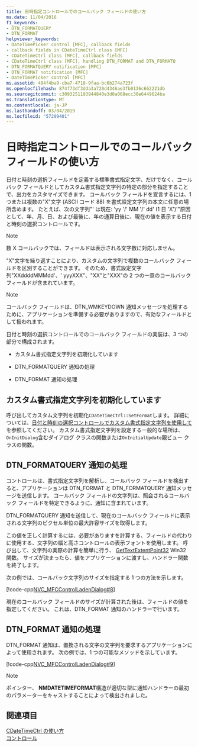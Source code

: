```yaml
---
title: 日時指定コントロールでのコールバック フィールドの使い方
ms.date: 11/04/2016
f1_keywords:
- DTN_FORMATQUERY
- DTN_FORMAT
helpviewer_keywords:
- DateTimePicker control [MFC], callback fields
- callback fields in CDateTimeCtrl class [MFC]
- CDateTimeCtrl class [MFC], callback fields
- CDateTimeCtrl class [MFC], handling DTN_FORMAT and DTN_FORMATQ
- DTN_FORMATQUERY notification [MFC]
- DTN_FORMAT notification [MFC]
- DateTimePicker control [MFC]
ms.assetid: 404f4ba9-cba7-4718-9faa-bc6b274a723f
ms.openlocfilehash: 874f73df3dda3a720d4346ae3fb0136c662221db
ms.sourcegitcommit: c3093251193944840e3d0a068ecc30e6449624ba
ms.translationtype: MT
ms.contentlocale: ja-JP
ms.lasthandoff: 03/04/2019
ms.locfileid: "57299401"
---
```

# <a name="using-callback-fields-in-a-date-and-time-picker-control"></a>日時指定コントロールでのコールバック フィールドの使い方

日付と時刻の選択フィールドを定義する標準書式指定文字、だけでなく、コールバック フィールドとしてカスタム書式指定文字列の特定の部分を指定することで、出力をカスタマイズできます。 コールバック フィールドを宣言するには、1 つまたは複数の"X"文字 (ASCII コード 88) を書式設定文字列の本文に任意の場所含めます。 たとえば、次の文字列"' は現在: 'yy '/' MM '/' dd' (1 日 'X')'"原因として、年、月、日、および最後に、年の通算日後に、現在の値を表示する日付と時刻の選択コントロールです。

> [!NOTE]
>  数 X コールバックでは、フィールドは表示される文字数に対応しません。

"X"文字を繰り返すことにより、カスタムの文字列で複数のコールバック フィールドを区別することができます。 そのため、書式設定文字列"XXddddMMMdd'、' yyyXXX"、"XX"と"XXX"の 2 つの一意のコールバック フィールドが含まれています。

> [!NOTE]
>  コールバック フィールドは、DTN_WMKEYDOWN 通知メッセージを処理するために、アプリケーションを準備する必要がありますので、有効なフィールドとして扱われます。

日付と時刻の選択コントロールでのコールバック フィールドの実装は、3 つの部分で構成されます。

- カスタム書式指定文字列を初期化しています

- DTN_FORMATQUERY 通知の処理

- DTN_FORMAT 通知の処理

## <a name="initializing-the-custom-format-string"></a>カスタム書式指定文字列を初期化しています

呼び出してカスタム文字列を初期化`CDateTimeCtrl::SetFormat`します。 詳細については、[日付と時刻の選択コントロールでカスタム書式指定文字列を使用して](../mfc/using-custom-format-strings-in-a-date-and-time-picker-control.md)を参照してください。 カスタム書式指定文字列を設定する一般的な場所は、`OnInitDialog`含むダイアログ クラスの関数または`OnInitialUpdate`親ビュー クラスの関数。

## <a name="handling-the-dtnformatquery-notification"></a>DTN_FORMATQUERY 通知の処理

コントロールは、書式指定文字列を解析し、コールバック フィールドを検出すると、アプリケーションは DTN_FORMAT と DTN_FORMATQUERY 通知メッセージを送信します。 コールバック フィールドの文字列は、照会されるコールバック フィールドを特定できるように、通知に含まれています。

DTN_FORMATQUERY 通知を送信して、現在のコールバック フィールドに表示される文字列のピクセル単位の最大許容サイズを取得します。

この値を正しく計算するには、必要がありますを計算する、フィールドの代わりに使用する、文字列の幅と高さコントロールの表示フォントを使用します。 呼び出して、文字列の実際の計算を簡単に行う、 [GetTextExtentPoint32](/windows/desktop/api/wingdi/nf-wingdi-gettextextentpoint32a) Win32 関数。 サイズが決まったら、値をアプリケーションに渡すし、ハンドラー関数を終了します。

次の例では、コールバック文字列のサイズを指定する 1 つの方法を示します。

[!code-cpp[NVC_MFCControlLadenDialog#8](../mfc/codesnippet/cpp/using-callback-fields-in-a-date-and-time-picker-control_1.cpp)]

現在のコールバック フィールドのサイズが計算された後は、フィールドの値を指定してください。 これは、DTN_FORMAT 通知のハンドラーで行います。

## <a name="handling-the-dtnformat-notification"></a>DTN_FORMAT 通知の処理

DTN_FORMAT 通知は、置換される文字の文字列を要求するアプリケーションによって使用されます。 次の例では、1 つの可能なメソッドを示しています。

[!code-cpp[NVC_MFCControlLadenDialog#9](../mfc/codesnippet/cpp/using-callback-fields-in-a-date-and-time-picker-control_2.cpp)]

> [!NOTE]
>  ポインター、 **NMDATETIMEFORMAT**構造が適切な型に通知ハンドラーの最初のパラメーターをキャストすることによって検出されました。

## <a name="see-also"></a>関連項目

[CDateTimeCtrl の使い方](../mfc/using-cdatetimectrl.md)<br/>
[コントロール](../mfc/controls-mfc.md)
